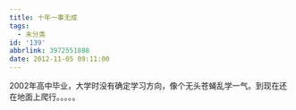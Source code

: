 ```yaml
---
title: 十年一事无成
tags:
  - 未分类
id: '139'
abbrlink: 3972551888
date: 2012-11-05 09:11:00
---
```


2002年高中毕业，大学时没有确定学习方向，像个无头苍蝇乱学一气。到现在还在地面上爬行。。。。。